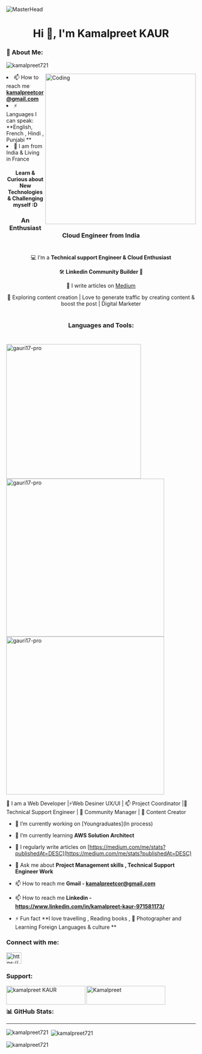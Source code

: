 ![MasterHead](https://user-images.githubusercontent.com/74038190/212284136-03988914-d899-44b4-b1d9-4eeccf656e44.gif)
<h1 align="center">Hi 👋, I'm Kamalpreet KAUR</h1>
<h3 align="left">💫 About Me:</h3>
 <p align="left"> <img src="https://komarev.com/ghpvc/?username=kamalpreet721&label=Profile%20views&color=0e75b6&style=flat" alt="kamalpreet721" /> </p>
 <img align="right" alt="Coding" width="400" src="https://user-images.githubusercontent.com/125878564/258871853-20e24ac8-354d-4ec0-8f25-ef158aec9420.gif")
 
- 📫 How to reach me **kamalpreetcor@gmail.com**
- ⚡ Languages I can speak: **English, French , Hindi , Punjabi **
- 🌱 I am from India & Living in France
<h4 align="center"> Learn & Curious about New Technologies & Challenging myself :D </h4>

<h3 align="center">An Enthusiast Cloud Engineer from India</h3>

<h1></h1>

<div align="center">

💻 I’m a **Technical support Engineer & Cloud Enthusiast**

🛠️ **Linkedin Community Builder 🔄**

📝 I write articles on [Medium](https://medium.com/@kamalpreetcor)

🔭 Exploring content creation | Love to generate traffic by creating content & boost the post | Digital Marketer

</div>

<h1></h1>

<h3 align="center">Languages and Tools:</h3>

<h1></h1>

<img align="left" src="https://github-readme-stats.vercel.app/api/top-langs?username=gauri17-pro&show_icons=true&locale=en&theme=radical" alt="gauri17-pro" height="358"/>

<img align="center" src="https://github-readme-stats.vercel.app/api?username=gauri17-pro&show_icons=true&locale=en&theme=radical" alt="gauri17-pro" width="420"/>

<img align="center" src="https://github-readme-streak-stats.herokuapp.com/?user=gauri17-pro&theme=radical" alt="gauri17-pro" width="420" />

 🌱 I am a Web Developer |⚡Web Desiner UX/UI | 📫 Project Coordinator |💬 Technical Support Engineer | 🔭 Community Manager |  📝 Content Creator </h3>
 
- 🔭 I’m currently working on [Youngraduates](In process)

- 🌱 I’m currently learning **AWS Solution Architect**

- 📝 I regularly write articles on [https://medium.com/me/stats?publishedAt=DESC](https://medium.com/me/stats?publishedAt=DESC)

- 💬 Ask me about **Project Management skills , Technical Support Engineer Work**

- 📫 How to reach me **Gmail - kamalpreetcor@gmail.com**
- 📫 How to reach me **Linkedin  - https://www.linkedin.com/in/kamalpreet-kaur-971581173/**

- ⚡ Fun fact **I love travelling , Reading books , 🔭 Photographer and Learning Foreign Languages & culture **

<h3 align="left">Connect with me:</h3>
<p align="left">
<a href="https://medium.com/@kamalpreetcor" target="blank"><img align="center" src="https://raw.githubusercontent.com/rahuldkjain/github-profile-readme-generator/master/src/images/icons/Social/medium.svg" alt="https://medium.com/@kamalpreetcor" height="30" width="40" /></a>
</p>
<h3 align="left">Support:</h3>
<p><a href="https://www.buymeacoffee.com/kamalpreetu"> <img align="left" src="https://cdn.buymeacoffee.com/buttons/v2/default-yellow.png" height="50" width="210" alt="kamalpreet KAUR" /></a><a href="https://www.buymeacoffee.com/kamalpreetu"> <img align="left" src="https://cdn.ko-fi.com/cdn/kofi3.png?v=3" height="50" width="210" alt="Kamalpreet" /></a></p><br><br>
<h3 align="left">📊 GitHub Stats:</h3>

---
<p><img align="left" src="https://github-readme-stats.vercel.app/api/top-langs?username=kamalpreet721&show_icons=true&locale=en&layout=compact" alt="kamalpreet721" /></p>

<p>&nbsp;<img align="center" src="https://github-readme-stats.vercel.app/api?username=kamalpreet721&show_icons=true&locale=en" alt="kamalpreet721" /></p>

<p><img align="center" src="https://github-readme-streak-stats.herokuapp.com/?user=kamalpreet721&" alt="kamalpreet721" /></p>
